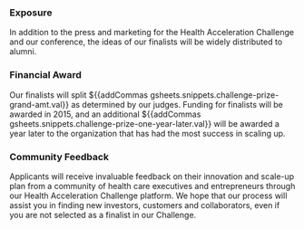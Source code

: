 ### Exposure

In addition to the press and marketing for the Health Acceleration Challenge and our conference, the ideas of our finalists will be widely distributed to alumni. 

### Financial Award 

Our finalists will split ${{addCommas gsheets.snippets.challenge-prize-grand-amt.val}} as determined by our judges. Funding for finalists will be awarded in 2015, and an additional ${{addCommas gsheets.snippets.challenge-prize-one-year-later.val}} will be awarded a year later to the organization that has had the most success in scaling up.

### Community Feedback

Applicants will receive invaluable feedback on their innovation and scale-up plan from a community of health care executives and entrepreneurs through our Health Acceleration Challenge platform. We hope that our process will assist you in finding new investors, customers and collaborators, even if you are not selected as a finalist in our Challenge. 